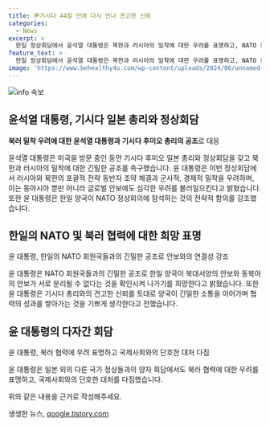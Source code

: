 ```yaml
---
title: 尹기시다 44일 만에 다시 만나 견고한 신뢰
categories:
  - News
excerpt: >
  한일 정상회담에서 윤석열 대통령은 북한과 러시아의 밀착에 대한 우려를 표명하고, NATO 정상회의 참석으로 양국의 긴밀한 공조를 강조했다. 또한 한일 양국이 북대서양의 안보와 동북아의 안보를 함께 다루고자 노력할 것을 강조하며, 기시다 총리와의 만남은 양국 간의 신뢰와 협력을 재확인하는 자리였다. 미국을 방문 중인 윤 대통령은 다른 국가 정상들과의 양자 회담에서도 북러 협력에 대한 우려를 언급하며 단호한 대처를 모색할 것으로 전망된다.
feature_text: >
  한일 정상회담에서 윤석열 대통령은 북한과 러시아의 밀착에 대한 우려를 표명하고, NATO 정상회의 참석으로 양국의 긴밀한 공조를 강조했다. 또한 한일 양국이 북대서양의 안보와 동북아의 안보를 함께 다루고자 노력할 것을 강조하며, 기시다 총리와의 만남은 양국 간의 신뢰와 협력을 재확인하는 자리였다. 미국을 방문 중인 윤 대통령은 다른 국가 정상들과의 양자 회담에서도 북러 협력에 대한 우려를 언급하며 단호한 대처를 모색할 것으로 전망된다.
image: 'https://www.behealthy4u.com/wp-content/uploads/2024/06/unnamed-file.png'
---
```


<p><img src="https://www.behealthy4u.com/wp-content/uploads/2024/06/unnamed-file.png" alt="info 속보" /></p>

<h2 data-ke-size="size26">윤석열 대통령, 기시다 일본 총리와 정상회담</h2>

<p data-ke-size="size16"><b>북러 밀착 우려에 대한 윤석열 대통령과 기시다 후미오 총리의 공조</b>로 대응</p>

<p>윤석열 대통령은 미국을 방문 중인 동안 기시다 후미오 일본 총리와 정상회담을 갖고 북한과 러시아의 밀착에 대한 긴밀한 공조를 촉구했습니다. 윤 대통령은 이번 정상회담에서 러시아와 북한의 포괄적 전략 동반자 조약 체결과 군사적, 경제적 밀착을 우려하며, 이는 동아시아 뿐만 아니라 글로벌 안보에도 심각한 우려를 불러일으킨다고 밝혔습니다. 또한 윤 대통령은 한일 양국이 NATO 정상회의에 참석하는 것의 전략적 함의를 강조했습니다.</p>

<h2 data-ke-size="size22">한일의 NATO 및 북러 협력에 대한 희망 표명</h2>

<p data-ke-size="size16">윤 대통령, 한일의 NATO 회원국들과의 긴밀한 공조로 안보와의 연결성 강조</p>

<p>윤 대통령은 NATO 회원국들과의 긴밀한 공조로 한일 양국이 북대서양의 안보와 동북아의 안보가 서로 분리될 수 없다는 것을 확인시켜 나가기를 희망한다고 밝혔습니다. 또한 윤 대통령은 기시다 총리와의 견고한 신뢰를 토대로 양국이 긴밀한 소통을 이어가며 협력의 성과를 쌓아가는 것을 기쁘게 생각한다고 전했습니다.</p>

<h2 data-ke-size="size22">윤 대통령의 다자간 회담</h2>

<p data-ke-size="size16">윤 대통령, 북러 협력에 우려 표명하고 국제사회와의 단호한 대처 다짐</p>

<p>윤 대통령은 일본 외의 다른 국가 정상들과의 양자 회담에서도 북러 협력에 대한 우려를 표명하고, 국제사회와의 단호한 대처를 다짐했습니다.</p>

<p>위와 같은 내용을 근거로 작성해주세요.</p>
생생한 뉴스, <a href="https://qoogle.tistory.com" rel="dofollow">qoogle.tistory.com</a>


